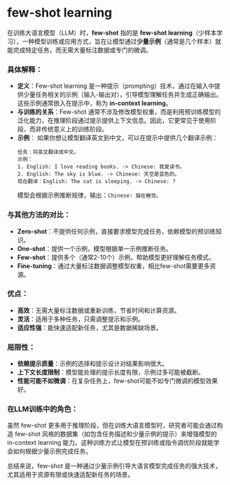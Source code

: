 # few-shot learning

在训练大语言模型（LLM）时，**few-shot** 指的是 **few-shot learning**（少样本学习），一种模型训练或应用方式，旨在让模型通过**少量示例**（通常是几个样本）就能完成特定任务，而无需大量标注数据或专门的微调。

### 具体解释：
- **定义**：Few-shot learning 是一种提示（prompting）技术，通过在输入中提供少量任务相关的示例（输入-输出对），引导模型理解任务并生成正确输出。这些示例通常嵌入在提示中，称为 **in-context learning**。
- **与训练的关系**：Few-shot 通常不涉及修改模型权重，而是利用预训练模型的泛化能力，在推理阶段通过提示提供上下文信息。因此，它更常见于使用阶段，而非传统意义上的训练阶段。
- **示例**：
  如果你想让模型翻译英文到中文，可以在提示中提供几个翻译示例：
  ```
  任务：将英文翻译成中文。
  示例：
  1. English: I love reading books. -> Chinese: 我爱读书。
  2. English: The sky is blue. -> Chinese: 天空是蓝色的。
  现在翻译：English: The cat is sleeping. -> Chinese: ?
  ```
  模型会根据示例推断规律，输出：`Chinese: 猫在睡觉。`

### 与其他方法的对比：
- **Zero-shot**：不提供任何示例，直接要求模型完成任务，依赖模型的预训练知识。
- **One-shot**：提供一个示例，模型根据单一示例推断任务。
- **Few-shot**：提供多个（通常2-10个）示例，帮助模型更好理解任务模式。
- **Fine-tuning**：通过大量标注数据调整模型权重，相比few-shot需要更多资源。

### 优点：
- **高效**：无需大量标注数据或重新训练，节省时间和计算资源。
- **灵活**：适用于多种任务，只需调整提示和示例。
- **适应性强**：能快速适配新任务，尤其是数据稀缺场景。

### 局限性：
- **依赖提示质量**：示例的选择和提示设计对结果影响很大。
- **上下文长度限制**：模型能处理的提示长度有限，示例过多可能被截断。
- **性能可能不如微调**：在复杂任务上，few-shot可能不如专门微调的模型效果好。

### 在LLM训练中的角色：
虽然 few-shot 更多用于推理阶段，但在训练大语言模型时，研究者可能会通过构造 few-shot 风格的数据集（如包含任务描述和少量示例的提示）来增强模型的 in-context learning 能力。这种训练方式让模型在预训练或指令调优阶段就能学会如何根据少量示例完成任务。

总结来说，few-shot 是一种通过少量示例引导大语言模型完成任务的强大技术，尤其适用于资源有限或快速适配新任务的场景。